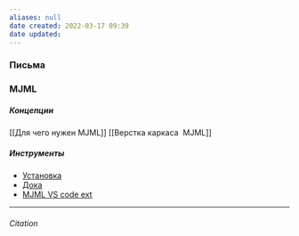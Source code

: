 ```yaml
---
aliases: null
date created: 2022-03-17 09:39
date updated:
---
```


###  Письма




### MJML
##### Концепции
[[Для чего нужен MJML]]
[[Верстка каркаса  MJML]]



##### Инструменты

- [Установка](https://mjml.io/download)
- [Дока](https://documentation.mjml.io/)
- [MJML VS code ext](https://marketplace.visualstudio.com/items?itemName=mjmlio.vscode-mjml)

---

###### Citation

